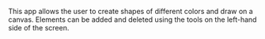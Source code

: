 This app allows the user to create shapes of different colors and draw on a canvas. 
Elements can be added and deleted using the tools on the left-hand side of the screen.
